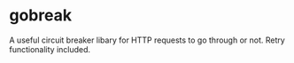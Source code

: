 # gobreak
A useful circuit breaker libary for HTTP requests to go through or not. Retry functionality included.
